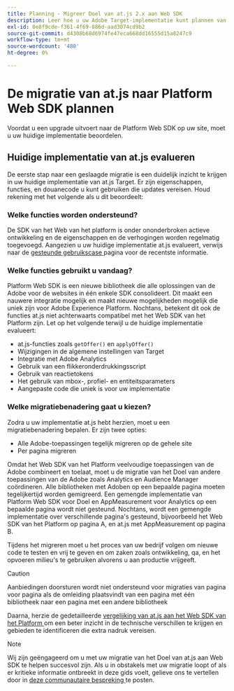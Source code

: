 ```yaml
---
title: Planning - Migreer Doel van at.js 2.x aan Web SDK
description: Leer hoe u uw Adobe Target-implementatie kunt plannen van at.js 2.x naar Adobe Experience Platform Web SDK.
exl-id: 0e8f9cde-f361-4f69-886d-aad3074cd9b2
source-git-commit: d4308b68d6974fe47eca668dd16555d15a8247c9
workflow-type: tm+mt
source-wordcount: '480'
ht-degree: 0%

---
```


# De migratie van at.js naar Platform Web SDK plannen

Voordat u een upgrade uitvoert naar de Platform Web SDK op uw site, moet u uw huidige implementatie beoordelen.

## Huidige implementatie van at.js evalueren

De eerste stap naar een geslaagde migratie is een duidelijk inzicht te krijgen in uw huidige implementatie van at.js Target. Er zijn eigenschappen, functies, en douanecode u kunt gebruiken die updates vereisen. Houd rekening met het volgende als u dit beoordeelt:

### Welke functies worden ondersteund?

De SDK van het Web van het platform is onder ononderbroken actieve ontwikkeling en de eigenschappen en de verhogingen worden regelmatig toegevoegd. Aangezien u uw huidige implementatie at.js evalueert, verwijs naar de [ gesteunde gebruikscase ](https://github.com/orgs/adobe/projects/18/views/1) pagina voor de recentste informatie.

### Welke functies gebruikt u vandaag?

Platform Web SDK is een nieuwe bibliotheek die alle oplossingen van de Adobe voor de websites in één enkele SDK consolideert. Dit maakt een nauwere integratie mogelijk en maakt nieuwe mogelijkheden mogelijk die uniek zijn voor Adobe Experience Platform. Nochtans, betekent dit ook de functies at.js niet achterwaarts compatibel met het Web SDK van het Platform zijn. Let op het volgende terwijl u de huidige implementatie evalueert:

- at.js-functies zoals `getOffer()` en `applyOffer()`
- Wijzigingen in de algemene instellingen van Target
- Integratie met Adobe Analytics
- Gebruik van een flikkeronderdrukkingsscript
- Gebruik van reactietokens
- Het gebruik van mbox-, profiel- en entiteitsparameters
- Aangepaste code die uniek is voor uw implementatie

### Welke migratiebenadering gaat u kiezen?

Zodra u uw implementatie at.js hebt herzien, moet u een migratiebenadering bepalen. Er zijn twee opties:

- Alle Adobe-toepassingen tegelijk migreren op de gehele site
- Per pagina migreren

Omdat het Web SDK van het Platform veelvoudige toepassingen van de Adobe combineert en toelaat, moet u de migratie van het Doel van andere toepassingen van de Adobe zoals Analytics en Audience Manager coördineren. Alle bibliotheken met Adoben op een bepaalde pagina moeten tegelijkertijd worden gemigreerd. Een gemengde implementatie van Platform Web SDK voor Doel en AppMeasurement voor Analytics op een bepaalde pagina wordt niet gesteund. Nochtans, wordt een gemengde implementatie over verschillende pagina&#39;s gesteund, bijvoorbeeld het Web SDK van het Platform op pagina A, en at.js met AppMeasurement op pagina B.

Tijdens het migreren moet u het proces van uw bedrijf volgen om nieuwe code te testen en vrij te geven en om zaken zoals ontwikkeling, qa, en het opvoeren milieu&#39;s te gebruiken alvorens u aan productie vrijgeeft.

>[!CAUTION]
>
>Aanbiedingen doorsturen wordt niet ondersteund voor migraties van pagina voor pagina als de omleiding plaatsvindt van een pagina met één bibliotheek naar een pagina met een andere bibliotheek


Daarna, herzie de gedetailleerde [ vergelijking van at.js aan het Web SDK van het Platform ](detailed-comparison.md) om een beter inzicht in de technische verschillen te krijgen en gebieden te identificeren die extra nadruk vereisen.

>[!NOTE]
>
>Wij zijn geëngageerd om u met uw migratie van het Doel van at.js aan Web SDK te helpen succesvol zijn. Als u in obstakels met uw migratie loopt of als er kritieke informatie ontbreekt in deze gids voelt, gelieve ons te vertellen door in [ deze communautaire bespreking ](https://experienceleaguecommunities.adobe.com/t5/adobe-experience-platform-data/tutorial-discussion-migrate-target-from-at-js-to-web-sdk/m-p/575587#M463) te posten.
